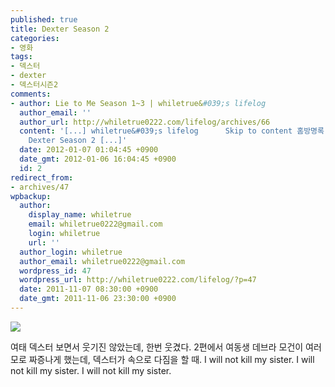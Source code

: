 ```yaml
---
published: true
title: Dexter Season 2
categories:
- 영화
tags:
- 덱스터
- dexter
- 덱스터시즌2
comments:
- author: Lie to Me Season 1~3 | whiletrue&#039;s lifelog
  author_email: ''
  author_url: http://whiletrue0222.com/lifelog/archives/66
  content: '[...] whiletrue&#039;s lifelog      Skip to content 홈방명록        &larr;
    Dexter Season 2 [...]'
  date: 2012-01-07 01:04:45 +0900
  date_gmt: 2012-01-06 16:04:45 +0900
  id: 2
redirect_from:
- archives/47
wpbackup:
  author:
    display_name: whiletrue
    email: whiletrue0222@gmail.com
    login: whiletrue
    url: ''
  author_login: whiletrue
  author_email: whiletrue0222@gmail.com
  wordpress_id: 47
  wordpress_url: http://whiletrue0222.com/lifelog/?p=47
  date: 2011-11-07 08:30:00 +0900
  date_gmt: 2011-11-06 23:30:00 +0900
---
```


![](https://lh5.googleusercontent.com/-qd5tcFbDGC0/TwGZNBEfruI/AAAAAAAACPk/jFaQbs7bjOw/s460/e0070413_4eb7173c917f4.jpg)

여태 덱스터 보면서 웃기진 않았는데, 한번 웃겼다.
2편에서 여동생 데브라 모건이 여러모로 짜증나게 했는데, 덱스터가 속으로 다짐을 할 때.
I will not kill my sister. I will not kill my sister. I will not kill my sister.
